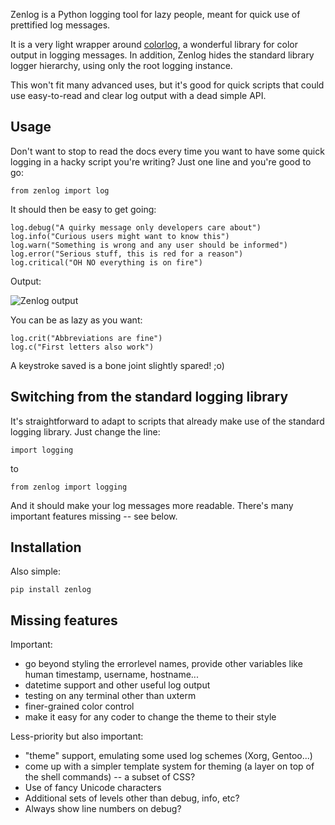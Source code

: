
Zenlog is a Python logging tool for lazy people, meant for quick use of 
prettified log messages.

It is a very light wrapper around 
[colorlog](https://github.com/borntyping/python-colorlog), a wonderful library
for color output in logging messages. In addition, Zenlog hides
the standard library logger hierarchy, using only the root logging
instance.

This won't fit many advanced uses, but it's good for quick scripts
that could use easy-to-read and clear log output with a dead simple
API.

Usage
-----

Don't want to stop to read the docs every time you want to have some
quick logging in a hacky script you're writing? Just one line and 
you're good to go:

    from zenlog import log

It should then be easy to get going:

    log.debug("A quirky message only developers care about")
    log.info("Curious users might want to know this")
    log.warn("Something is wrong and any user should be informed")
    log.error("Serious stuff, this is red for a reason")
    log.critical("OH NO everything is on fire")

Output:

![Zenlog output](http://manufacturaindependente.com/dump/zenlog1.png)

You can be as lazy as you want:

    log.crit("Abbreviations are fine")
    log.c("First letters also work")
    
A keystroke saved is a bone joint slightly spared! ;o)

Switching from the standard logging library
-------------------------------------------

It's straightforward to adapt to scripts that already make use 
of the standard logging library. Just change the line:

    import logging

to

    from zenlog import logging

And it should make your log messages more readable. There's many
important features missing -- see below.


Installation
------------

Also simple:

    pip install zenlog

Missing features
----------------

Important:

  * go beyond styling the errorlevel names, provide other
    variables like human timestamp, username, hostname...
  * datetime support and other useful log output
  * testing on any terminal other than uxterm
  * finer-grained color control
  * make it easy for any coder to change the theme to their style

Less-priority but also important:

  * "theme" support, emulating some used log schemes (Xorg, Gentoo...)
  * come up with a simpler template system for theming (a layer on top
    of the shell commands) -- a subset of CSS?
  * Use of fancy Unicode characters
  * Additional sets of levels other than debug, info, etc?
  * Always show line numbers on debug?
